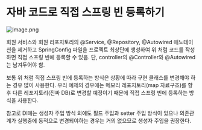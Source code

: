 # 자바 코드로 직접 스프링 빈 등록하기

![image.png](attachment:4eb73645-ceec-4f15-bcba-f5050a5e81d6:image.png)

회원 서비스와 회원 리포지토리의 @Service, @Repository, @Autowired 애노테이션을 제거하고 SpringConfig 파일을 프로젝트 최상단에 생성하여 위 처럼 코드를 작성하면 직접 스프링 빈에 등록할 수 있음. 단, controller의 @Controller와 @Autowired 는 남겨두어야 함.

보통 위 처럼 직접 스프링 빈에 등록하는 방식은 상황에 따라 구현 클래스를 변경해야 하는 경우 많이 사용한다. 우리 예제의 경우에는 메모리 레포지토리(map 자료구조)를 향후 다른 레포지토리(진짜 DB)로 변경할 예정이기 때문에 직접 스프링 빈에 등록하는 방식을 사용한다.

참고로 DI에는 생성자 주입 방식 외에도 필드 주입과 setter 주입 방식이 있으나 의존관계가 실행중에 동적으로 변경되야하는 경우는 거의 없으므로 생성자 주입을 권장한다.
